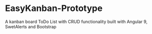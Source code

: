# EasyKanban-Prototype
A kanban board ToDo List with CRUD functionality built with Angular 9, SwetAlerts and Bootstrap
